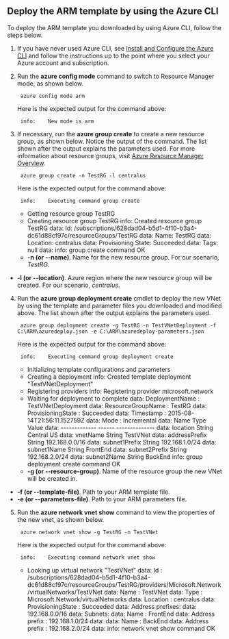 ## Deploy the ARM template by using the Azure CLI
To deploy the ARM template you downloaded by using Azure CLI, follow the steps below.

1. If you have never used Azure CLI, see [Install and Configure the Azure CLI](xplat-cli-install.md) and follow the instructions up to the point where you select your Azure account and subscription.
2. Run the **azure config mode** command to switch to Resource Manager mode, as shown below.

        azure config mode arm

    Here is the expected output for the command above:

        info:    New mode is arm
3. If necessary, run the **azure group create** to create a new resource group, as shown below. Notice the output of the command. The list shown after the output explains the parameters used. For more information about resource groups, visit [Azure Resource Manager Overview](resource-group-overview.md).

        azure group create -n TestRG -l centralus

    Here is the expected output for the command above:

        info:    Executing command group create
     + Getting resource group TestRG
     + Creating resource group TestRG
     info:    Created resource group TestRG
     data:    Id:                  /subscriptions/628dad04-b5d1-4f10-b3a4-dc61d88cf97c/resourceGroups/TestRG
     data:    Name:                TestRG
     data:    Location:            centralus
     data:    Provisioning State:  Succeeded
     data:    Tags: null
     data:
     info:    group create command OK

   * **-n (or --name)**. Name for the new resource group. For our scenario, *TestRG*.
* **-l (or --location)**. Azure region where the new resource group will be created. For our scenario, *centralus*.

4. Run the **azure group deployment create** cmdlet to deploy the new VNet by using the template and parameter files you downloaded and modified above. The list shown after the output explains the parameters used.

        azure group deployment create -g TestRG -n TestVNetDeployment -f C:\ARM\azuredeploy.json -e C:\ARM\azuredeploy-parameters.json

    Here is the expected output for the command above:

        info:    Executing command group deployment create
     + Initializing template configurations and parameters
     + Creating a deployment
     info:    Created template deployment "TestVNetDeployment"
     + Registering providers
     info:    Registering provider microsoft.network
     + Waiting for deployment to complete
     data:    DeploymentName     : TestVNetDeployment
     data:    ResourceGroupName  : TestRG
     data:    ProvisioningState  : Succeeded
     data:    Timestamp          : 2015-08-14T21:56:11.152759Z
     data:    Mode               : Incremental
     data:    Name           Type    Value
     data:    -------------  ------  --------------
     data:    location       String  Central US
     data:    vnetName       String  TestVNet
     data:    addressPrefix  String  192.168.0.0/16
     data:    subnet1Prefix  String  192.168.1.0/24
     data:    subnet1Name    String  FrontEnd
     data:    subnet2Prefix  String  192.168.2.0/24
     data:    subnet2Name    String  BackEnd
     info:    group deployment create command OK

   * **-g (or --resource-group)**. Name of the resource group the new VNet will be created in.
* **-f (or --template-file)**. Path to your ARM template file.
* **-e (or --parameters-file)**. Path to your ARM parameters file.

5. Run the **azure network vnet show** command to view the properties of the new vnet, as shown below.

        azure network vnet show -g TestRG -n TestVNet

    Here is the expected output for the command above:

        info:    Executing command network vnet show
     + Looking up virtual network "TestVNet"
     data:    Id                              : /subscriptions/628dad04-b5d1-4f10-b3a4-dc61d88cf97c/resourceGroups/TestRG/providers/Microsoft.Network/virtualNetworks/TestVNet
     data:    Name                            : TestVNet
     data:    Type                            : Microsoft.Network/virtualNetworks
     data:    Location                        : centralus
     data:    ProvisioningState               : Succeeded
     data:    Address prefixes:
     data:      192.168.0.0/16
     data:    Subnets:
     data:      Name                          : FrontEnd
     data:      Address prefix                : 192.168.1.0/24
     data:
     data:      Name                          : BackEnd
     data:      Address prefix                : 192.168.2.0/24
     data:
     info:    network vnet show command OK

